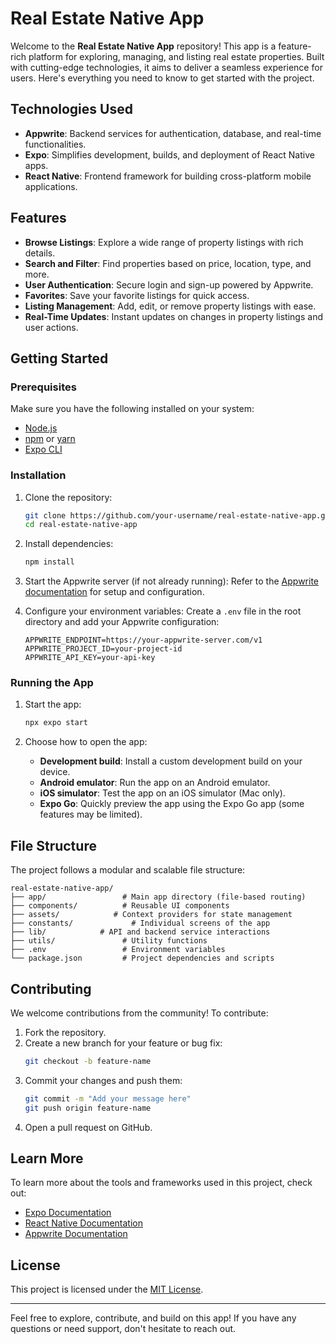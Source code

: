 # Real Estate Native App

Welcome to the **Real Estate Native App** repository! This app is a feature-rich platform for exploring, managing, and listing real estate properties. Built with cutting-edge technologies, it aims to deliver a seamless experience for users. Here's everything you need to know to get started with the project.

## Technologies Used

- **Appwrite**: Backend services for authentication, database, and real-time functionalities.
- **Expo**: Simplifies development, builds, and deployment of React Native apps.
- **React Native**: Frontend framework for building cross-platform mobile applications.

## Features

- **Browse Listings**: Explore a wide range of property listings with rich details.
- **Search and Filter**: Find properties based on price, location, type, and more.
- **User Authentication**: Secure login and sign-up powered by Appwrite.
- **Favorites**: Save your favorite listings for quick access.
- **Listing Management**: Add, edit, or remove property listings with ease.
- **Real-Time Updates**: Instant updates on changes in property listings and user actions.

## Getting Started

### Prerequisites

Make sure you have the following installed on your system:

- [Node.js](https://nodejs.org/)
- [npm](https://www.npmjs.com/) or [yarn](https://yarnpkg.com/)
- [Expo CLI](https://docs.expo.dev/get-started/installation/)

### Installation

1. Clone the repository:

   ```bash
   git clone https://github.com/your-username/real-estate-native-app.git
   cd real-estate-native-app
   ```

2. Install dependencies:

   ```bash
   npm install
   ```

3. Start the Appwrite server (if not already running):
   Refer to the [Appwrite documentation](https://appwrite.io/docs) for setup and configuration.

4. Configure your environment variables:
   Create a `.env` file in the root directory and add your Appwrite configuration:
   ```env
   APPWRITE_ENDPOINT=https://your-appwrite-server.com/v1
   APPWRITE_PROJECT_ID=your-project-id
   APPWRITE_API_KEY=your-api-key
   ```

### Running the App

1. Start the app:

   ```bash
   npx expo start
   ```

2. Choose how to open the app:
   - **Development build**: Install a custom development build on your device.
   - **Android emulator**: Run the app on an Android emulator.
   - **iOS simulator**: Test the app on an iOS simulator (Mac only).
   - **Expo Go**: Quickly preview the app using the Expo Go app (some features may be limited).

## File Structure

The project follows a modular and scalable file structure:

```
real-estate-native-app/
├── app/                 # Main app directory (file-based routing)
├── components/          # Reusable UI components
├── assets/            # Context providers for state management
├── constants/             # Individual screens of the app
├── lib/            # API and backend service interactions
├── utils/               # Utility functions
├── .env                 # Environment variables
└── package.json         # Project dependencies and scripts
```

## Contributing

We welcome contributions from the community! To contribute:

1. Fork the repository.
2. Create a new branch for your feature or bug fix:
   ```bash
   git checkout -b feature-name
   ```
3. Commit your changes and push them:
   ```bash
   git commit -m "Add your message here"
   git push origin feature-name
   ```
4. Open a pull request on GitHub.

## Learn More

To learn more about the tools and frameworks used in this project, check out:

- [Expo Documentation](https://docs.expo.dev/)
- [React Native Documentation](https://reactnative.dev/docs/getting-started)
- [Appwrite Documentation](https://appwrite.io/docs)

## License

This project is licensed under the [MIT License](LICENSE).

---

Feel free to explore, contribute, and build on this app! If you have any questions or need support, don't hesitate to reach out.
